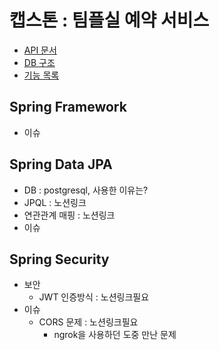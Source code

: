 캡스톤 : 팀플실 예약 서비스
===
- [API 문서](https://whimsical-dugout-2c6.notion.site/API-4747f3da56dd448b8488d4948bcdf7ac)
- [DB 구조](https://whimsical-dugout-2c6.notion.site/DB-9237c01b7b7f4424b74db5c4c440f281)
- [기능 목록](https://whimsical-dugout-2c6.notion.site/82941877021e4ea6b930a755309cfe74)

Spring Framework
---
- 이슈

Spring Data JPA
---
- DB : postgresql, 사용한 이유는?
- JPQL : 노션링크
- 연관관계 매핑 : 노션링크
- 이슈
  


Spring Security
----
  - 보안
      - JWT 인증방식 : 노션링크필요
  - 이슈
    - CORS 문제 : 노션링크필요
      - ngrok을 사용하던 도중 만난 문제
  
    